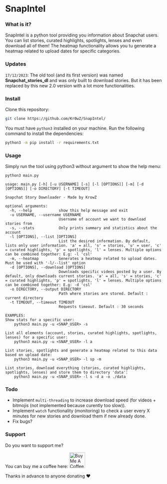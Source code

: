 # SnapIntel

### What is it?

SnapIntel is a python tool providing you information about Snapchat users. You can list stories, curated highlights, spotlights, lenses and even download all of them!
The heatmap functionality allows you tu generate a heatmap related to upload dates for specific categories.

### Updates

`17/12/2023`:
The old tool (and its first version) was named **Snapchat_stories_dl** and was only built to download stories. But it has been replaced by this new 2.0 version with a lot more functionalities.


### Install

Clone this repository:
```bash
git clone https://github.com/Kr0wZ/SnapIntel/
```

You must have `python3` installed on your machine.
Run the following command to install the dependencies:
```bash
python3 -m pip install -r requirements.txt 
```

### Usage

Simply run the tool using python3 without argument to show the help menu:
```python3
python3 main.py
```
```
usage: main.py [-h] [-u USERNAME] [-s] [-l [OPTIONS]] [-m] [-d [OPTIONS]] [-o DIRECTORY] [-t TIMEOUT]

Snapchat Story Downloader - Made by KrowZ

optional arguments:
  -h, --help            show this help message and exit
  -u USERNAME, --username USERNAME
                        Username of account we want to download stories from
  -s, --stats           Only prints summary and statistics about the account
  -l [OPTIONS], --list [OPTIONS]
                        List the desired information. By default, lists only user information. 'a' = all, 's' = stories, 'u' = user, 'c' = curated highlights, 'p' = spotlights, 'l' = lenses. Multiple options can be combined together: E.g: -l 'csl'
  -m, --heatmap         Generates a heatmap related to upload dates. Must be used with '-l/--list' option
  -d [OPTIONS], --download [OPTIONS]
                        Downloads specific videos posted by a user. By default, only downloads current stories. 'a' = all, 's' = stories, 'c' = curated highlights, 'p' = spotlights, 'l' = lenses. Multiple options can be combined together: E.g: -d 'csl'
  -o DIRECTORY, --output DIRECTORY
                        Path where stories are stored. Default : current directory
  -t TIMEOUT, --timeout TIMEOUT
                        Requests timeout. Default : 30 seconds

EXAMPLES:
Show stats for a specific user:
	python3 main.py -u <SNAP_USER> -s

List all elements (account, stories, curated highlights, spotlights, lenses) for a specific user:
	python3 main.py -u <SNAP_USER> -l a

List stories, spotlights and generate a heatmap related to this data based on upload date:
	python3 main.py -u <SNAP_USER> -l sp -m

List stories, download everything (stories, curated highlights, spotlights, lenses) and store them to directory 'data':
	python3 main.py -u <SNAP_USER> -l s -d a -o ./data
```



### Todo

- Implement `multi-threading` to increase download speed (for videos + bitmojis (not implemented because curently too slow)).
- Implement `watch` functionality (monitoring) to check a user every X minutes for new stories and download them if new already done.
- Fix bugs?



### Support

Do you want to support me?

You can buy me a coffee here:
<a href="https://www.buymeacoffee.com/krowz" target="_blank"><img src="https://cdn.buymeacoffee.com/buttons/v2/default-yellow.png" alt="Buy Me A Coffee" height="50" ></a> 


Thanks in advance to anyone donating ❤️